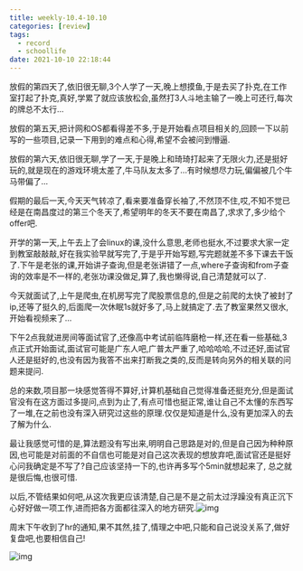 ```yaml
---
title: weekly-10.4-10.10
categories: [review]
tags:
  - record
  - schoollife
date: 2021-10-10 22:18:44
---
```


放假的第四天了,依旧很无聊,3个人学了一天,晚上想摸鱼,于是去买了扑克,在工作室打起了扑克,真好,学累了就应该放松会,虽然打3人斗地主输了一晚上可还行,每次的牌总不太行...

放假的第五天,把计网和OS都看得差不多,于是开始看点项目相关的,回顾一下以前写的一些项目,记录一下用到的难点和心得,希望不会被问到懵逼.

放假的第六天,依旧很无聊,学了一天,于是晚上和琦琦打起来了无限火力,还是挺好玩的,就是现在的游戏环境太差了,牛马队友太多了...有时候想尽力玩,偏偏被几个牛马带偏了...

假期的最后一天,今天天气转凉了,看来要准备穿长袖了,不然顶不住,哎,不知不觉已经是在南昌度过的第三个冬天了,希望明年的冬天不要在南昌了,求求了,多少给个offer吧.

开学的第一天,上午去上了会linux的课,没什么意思,老师也挺水,不过要求大家一定到教室敲敲敲,好在我实验早就写完了,于是乎开始写题,写完题就差不多下课去干饭了.下午是老张的课,开始讲子查询,但是老张讲错了一点,where子查询和from子查询的效率是不一样的,老张功课没做足,算了,我也懒得说,自己清楚就可以了.

今天就面试了,上午是爬虫,在机房写完了爬股票信息的,但是之前爬的太快了被封了ip,还等了挺久的,后面爬一次休眠1s就好多了,马上就搞定了.去了教室果然又很水,开始看视频来了...

下午2点我就进房间等面试官了,还像高中考试前临阵磨枪一样,还在看一些基础,3点正式开始面试,面试官可能是广东人吧,广普太严重了,哈哈哈哈,不过还好,面试官人还是挺好的,也没有因为我答不出来打断我之类的,反而是转向另外的相关联的问题来提问.

总的来数,项目那一块感觉答得不算好,计算机基础自己觉得准备还挺充分,但是面试官没有在这方面过多提问,点到为止了,有点可惜也挺正常,谁让自己不太懂的东西写了一堆,在之前也没有深入研究过这些的原理.仅仅是知道是什么,没有更加深入的去了解为什么.

最让我感觉可惜的是,算法题没有写出来,明明自己思路是对的,但是自己因为种种原因,也可能是对前面的不自信也可能是对自己这次表现的想放弃吧,面试官还是挺好心问我确定是不写了?自己应该坚持一下的,也许再多写个5min就想起来了, 总之就是很后悔,也很可惜.

以后,不管结果如何吧,从这次我更应该清楚,自己是不是之前太过浮躁没有真正沉下心好好做一项工作,进而把各方面都往深入的地方研究.![img](https://gitee.com/cao_ziqiang/img/raw/master/20211011114307.jpg)

周末下午收到了hr的通知,果不其然,挂了,情理之中吧,只能和自己说没关系了,做好复盘吧,也要相信自己!

![img](https://gitee.com/cao_ziqiang/img/raw/master/20211011114414.jpg)

